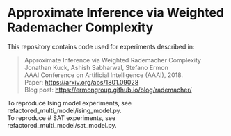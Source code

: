 Approximate Inference via Weighted Rademacher Complexity
============================================

This repository contains code used for experiments described in:

> Approximate Inference via Weighted Rademacher Complexity\
Jonathan Kuck, Ashish Sabharwal, Stefano Ermon\
AAAI Conference on Artificial Intelligence (AAAI), 2018.\
Paper: https://arxiv.org/abs/1801.09028 \
Blog post: https://ermongroup.github.io/blog/rademacher/


To reproduce Ising model experiments, see refactored_multi_model/ising_model.py.  
To reproduce \# SAT experiments, see refactored_multi_model/sat_model.py.
